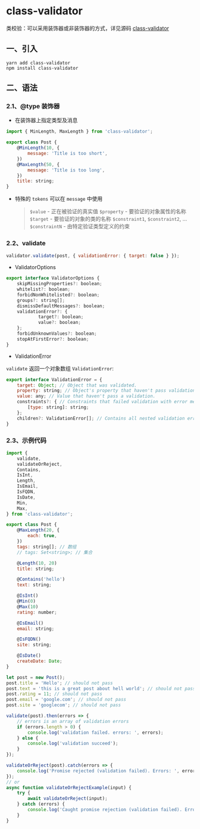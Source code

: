 # class-validator

类校验：可以采用装饰器或非装饰器的方式，详见源码 [class-validator](https://github.com/typestack/class-validator)

## 一、引入

```
yarn add class-validator
npm install class-validator
```

## 二、语法

### 2.1、@type 装饰器

* 在装饰器上指定类型及消息

```js
import { MinLength, MaxLength } from 'class-validator';

export class Post {
    @MinLength(10, {
        message: 'Title is too short',
    })
    @MaxLength(50, {
        message: 'Title is too long',
    })
    title: string;
}
```

* 特殊的 `tokens` 可以在 `message` 中使用

    > `$value` - 正在被验证的真实值
    > `$property` - 要验证的对象属性的名称
    > `$target` - 要验证的对象的类的名称
    > `$constraint1`, `$constraint2`, ... `$constraintN` - 由特定验证类型定义的约束

### 2.2、validate

```js
validator.validate(post, { validationError: { target: false } });
```

* ValidatorOptions

```js
export interface ValidatorOptions {
    skipMissingProperties?: boolean;
    whitelist?: boolean;
    forbidNonWhitelisted?: boolean;
    groups?: string[];
    dismissDefaultMessages?: boolean;
    validationError?: {
            target?: boolean;
            value?: boolean;
    };
    forbidUnknownValues?: boolean;
    stopAtFirstError?: boolean;
}
```

* ValidationError

`validate` 返回一个对象数组 `ValidationError`:
```js
export interface ValidationError = {
    target: Object; // Object that was validated.
    property: string; // Object's property that haven't pass validation.
    value: any; // Value that haven't pass a validation.
    constraints?: { // Constraints that failed validation with error messages.
        [type: string]: string;
    };
    children?: ValidationError[]; // Contains all nested validation errors of the property
}
```

### 2.3、示例代码

```js
import {
    validate,
    validateOrReject,
    Contains,
    IsInt,
    Length,
    IsEmail,
    IsFQDN,
    IsDate,
    Min,
    Max,
} from 'class-validator';

export class Post {
    @MaxLength(20, {
        each: true,
    })
    tags: string[]; // 数组
    // tags: Set<string>; // 集合

    @Length(10, 20)
    title: string;

    @Contains('hello')
    text: string;

    @IsInt()
    @Min(0)
    @Max(10)
    rating: number;

    @IsEmail()
    email: string;

    @IsFQDN()
    site: string;

    @IsDate()
    createDate: Date;
}

let post = new Post();
post.title = 'Hello'; // should not pass
post.text = 'this is a great post about hell world'; // should not pass
post.rating = 11; // should not pass
post.email = 'google.com'; // should not pass
post.site = 'googlecom'; // should not pass

validate(post).then(errors => {
    // errors is an array of validation errors
    if (errors.length > 0) {
        console.log('validation failed. errors: ', errors);
    } else {
        console.log('validation succeed');
    }
});

validateOrReject(post).catch(errors => {
    console.log('Promise rejected (validation failed). Errors: ', errors);
});
// or
async function validateOrRejectExample(input) {
    try {
        await validateOrReject(input);
    } catch (errors) {
        console.log('Caught promise rejection (validation failed). Errors: ', errors);
    }
}
```
